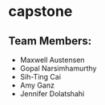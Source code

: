 # capstone

## Team Members:

* Maxwell Austensen
* Gopal Narsimhamurthy
* Sih-Ting Cai
* Amy Ganz
* Jennifer Dolatshahi